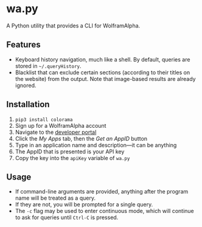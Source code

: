 # wa.py
A Python utility that provides a CLI for WolframAlpha.

## Features
* Keyboard history navigation, much like a shell. By default, queries are stored in `~/.queryHistory`.
* Blacklist that can exclude certain sections (according to their titles on the website) from the output. Note that image-based results are already ignored.

## Installation
 1. `pip3 install colorama`
 2. Sign up for a WolframAlpha account
 3. Navigate to the [developer portal](http://developer.wolframalpha.com/portal)
 4. Click the *My Apps* tab, then the *Get an AppID* button
 5. Type in an application name and description—it can be anything
 6. The AppID that is presented is your API key
 7. Copy the key into the `apiKey` variable of `wa.py`

## Usage
* If command-line arguments are provided, anything after the program name will be treated as a query.
* If they are not, you will be prompted for a single query.
* The `-c` flag may be used to enter continuous mode, which will continue to ask for queries until `Ctrl-C` is pressed.
